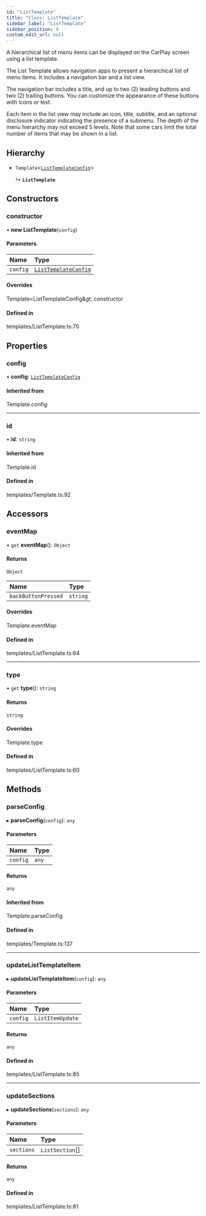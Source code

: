 ```yaml
---
id: "ListTemplate"
title: "Class: ListTemplate"
sidebar_label: "ListTemplate"
sidebar_position: 0
custom_edit_url: null
---
```


A hierarchical list of menu items can be displayed on the CarPlay screen using a list template.

The List Template allows navigation apps to present a hierarchical list of menu items. It includes a navigation bar and a list view.

The navigation bar includes a title, and up to two (2) leading buttons and two (2) trailing buttons. You can customize the appearance of these buttons with icons or text.

Each item in the list view may include an icon, title, subtitle, and an optional disclosure indicator indicating the presence of a submenu. The depth of the menu hierarchy may not exceed 5 levels. Note that some cars limit the total number of items that may be shown in a list.

## Hierarchy

- `Template`<[`ListTemplateConfig`](../interfaces/ListTemplateConfig.md)\>

  ↳ **`ListTemplate`**

## Constructors

### constructor

• **new ListTemplate**(`config`)

#### Parameters

| Name | Type |
| :------ | :------ |
| `config` | [`ListTemplateConfig`](../interfaces/ListTemplateConfig.md) |

#### Overrides

Template&lt;ListTemplateConfig\&gt;.constructor

#### Defined in

templates/ListTemplate.ts:70

## Properties

### config

• **config**: [`ListTemplateConfig`](../interfaces/ListTemplateConfig.md)

#### Inherited from

Template.config

___

### id

• **id**: `string`

#### Inherited from

Template.id

#### Defined in

templates/Template.ts:92

## Accessors

### eventMap

• `get` **eventMap**(): `Object`

#### Returns

`Object`

| Name | Type |
| :------ | :------ |
| `backButtonPressed` | `string` |

#### Overrides

Template.eventMap

#### Defined in

templates/ListTemplate.ts:64

___

### type

• `get` **type**(): `string`

#### Returns

`string`

#### Overrides

Template.type

#### Defined in

templates/ListTemplate.ts:60

## Methods

### parseConfig

▸ **parseConfig**(`config`): `any`

#### Parameters

| Name | Type |
| :------ | :------ |
| `config` | `any` |

#### Returns

`any`

#### Inherited from

Template.parseConfig

#### Defined in

templates/Template.ts:137

___

### updateListTemplateItem

▸ **updateListTemplateItem**(`config`): `any`

#### Parameters

| Name | Type |
| :------ | :------ |
| `config` | `ListItemUpdate` |

#### Returns

`any`

#### Defined in

templates/ListTemplate.ts:85

___

### updateSections

▸ **updateSections**(`sections`): `any`

#### Parameters

| Name | Type |
| :------ | :------ |
| `sections` | `ListSection`[] |

#### Returns

`any`

#### Defined in

templates/ListTemplate.ts:81

